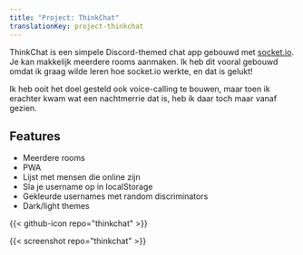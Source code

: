 ```yaml
---
title: "Project: ThinkChat"
translationKey: project-thinkchat
---
```


ThinkChat is een simpele Discord-themed chat app gebouwd met [socket.io](https://socket.io). Je kan makkelijk meerdere rooms aanmaken. Ik heb dit vooral gebouwd omdat ik graag wilde leren hoe socket.io werkte, en dat is gelukt!

Ik heb ooit het doel gesteld ook voice-calling te bouwen, maar toen ik erachter kwam wat een nachtmerrie dat is, heb ik daar toch maar vanaf gezien.

## Features

- Meerdere rooms
- PWA
- Lijst met mensen die online zijn
- Sla je username op in localStorage
- Gekleurde usernames met random discriminators
- Dark/light themes

<span hidden>Post information</span> {{< github-icon repo="thinkchat" >}}

{{< screenshot repo="thinkchat" >}}

